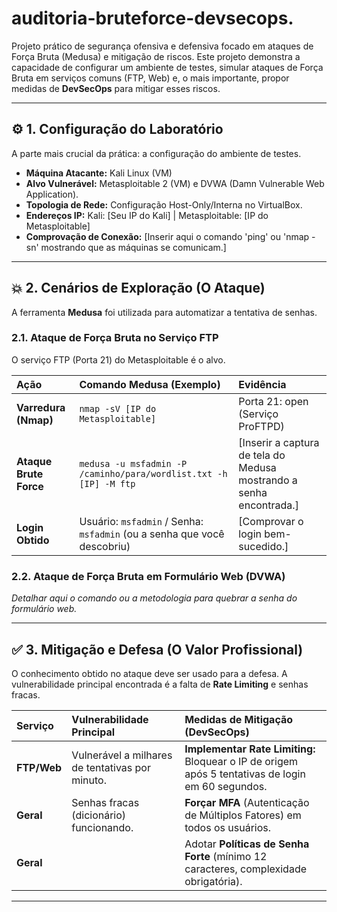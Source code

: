 # auditoria-bruteforce-devsecops.
Projeto prático de segurança ofensiva e defensiva focado em ataques de Força Bruta (Medusa) e mitigação de riscos.
Este projeto demonstra a capacidade de configurar um ambiente de testes, simular ataques de Força Bruta em serviços comuns (FTP, Web) e, o mais importante, propor medidas de **DevSecOps** para mitigar esses riscos.

---

## ⚙️ 1. Configuração do Laboratório

A parte mais crucial da prática: a configuração do ambiente de testes.

* **Máquina Atacante:** Kali Linux (VM)
* **Alvo Vulnerável:** Metasploitable 2 (VM) e DVWA (Damn Vulnerable Web Application).
* **Topologia de Rede:** Configuração Host-Only/Interna no VirtualBox.
* **Endereços IP:** Kali: [Seu IP do Kali] | Metasploitable: [IP do Metasploitable]
* **Comprovação de Conexão:** [Inserir aqui o comando 'ping' ou 'nmap -sn' mostrando que as máquinas se comunicam.]

---

## 💥 2. Cenários de Exploração (O Ataque)

A ferramenta **Medusa** foi utilizada para automatizar a tentativa de senhas.

### 2.1. Ataque de Força Bruta no Serviço FTP

O serviço FTP (Porta 21) do Metasploitable é o alvo.

| Ação | Comando Medusa (Exemplo) | Evidência |
| :--- | :--- | :--- |
| **Varredura (Nmap)** | `nmap -sV [IP do Metasploitable]` | Porta 21: open (Serviço ProFTPD) |
| **Ataque Brute Force** | `medusa -u msfadmin -P /caminho/para/wordlist.txt -h [IP] -M ftp` | [Inserir a captura de tela do Medusa mostrando a senha encontrada.] |
| **Login Obtido** | Usuário: `msfadmin` / Senha: `msfadmin` (ou a senha que você descobriu) | [Comprovar o login bem-sucedido.] |

### 2.2. Ataque de Força Bruta em Formulário Web (DVWA)

*Detalhar aqui o comando ou a metodologia para quebrar a senha do formulário web.*

---

## ✅ 3. Mitigação e Defesa (O Valor Profissional)

O conhecimento obtido no ataque deve ser usado para a defesa. A vulnerabilidade principal encontrada é a falta de **Rate Limiting** e senhas fracas.

| Serviço | Vulnerabilidade Principal | Medidas de Mitigação (DevSecOps) |
| :--- | :--- | :--- |
| **FTP/Web** | Vulnerável a milhares de tentativas por minuto. | **Implementar Rate Limiting:** Bloquear o IP de origem após 5 tentativas de login em 60 segundos. |
| **Geral** | Senhas fracas (dicionário) funcionando. | **Forçar MFA** (Autenticação de Múltiplos Fatores) em todos os usuários. |
| **Geral** | | Adotar **Políticas de Senha Forte** (mínimo 12 caracteres, complexidade obrigatória). |

---
